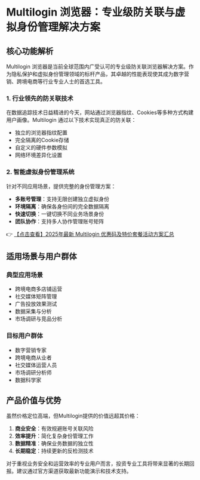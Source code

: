 # Multilogin 浏览器：专业级防关联与虚拟身份管理解决方案

## 核心功能解析

Multilogin 浏览器是当前全球范围内广受认可的专业级防关联浏览器解决方案。作为隐私保护和虚拟身份管理领域的标杆产品，其卓越的性能表现使其成为数字营销、跨境电商等行业专业人士的首选工具。

### 1. 行业领先的防关联技术
在数据追踪技术日益精进的今天，网站通过浏览器指纹、Cookies等多种方式构建用户画像。Multilogin 通过以下技术实现真正的防关联：
- 独立的浏览器指纹配置
- 完全隔离的Cookie存储
- 自定义的硬件参数模拟
- 网络环境差异化设置

### 2. 智能虚拟身份管理系统
针对不同应用场景，提供完整的身份管理方案：
- **多账号管理**：支持无限创建独立虚拟身份
- **环境隔离**：确保各身份间的完全数据隔离
- **快速切换**：一键切换不同业务场景身份
- **团队协作**：支持多人协作管理账号矩阵

👉 [【点击查看】2025年最新 Multilogin 优惠码及特价套餐活动方案汇总](https://bit.ly/multIlogin)

## 适用场景与用户群体

### 典型应用场景
- 跨境电商多店铺运营
- 社交媒体矩阵管理
- 广告投放效果测试
- 数据采集与分析
- 市场调研与竞品分析

### 目标用户群体
- 数字营销专家
- 跨境电商从业者
- 社交媒体运营人员
- 市场调研分析师
- 数据科学家

## 产品价值与优势

虽然价格定位高端，但Multilogin提供的价值远超其价格：
1. **商业安全**：有效规避账号关联风险
2. **效率提升**：简化复杂身份管理工作
3. **数据精准**：确保业务数据的独立性
4. **长期稳定**：持续更新的反检测技术

对于重视业务安全和运营效率的专业用户而言，投资专业工具将带来显著的长期回报。建议通过官方渠道获取最新功能演示和技术支持。